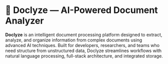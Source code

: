 # 📄 Doclyze — AI-Powered Document Analyzer

**Doclyze** is an intelligent document processing platform designed to extract, analyze, and organize information from complex documents using advanced AI techniques. Built for developers, researchers, and teams who need structure from unstructured data, Doclyze streamlines workflows with natural language processing, full-stack architecture, and integrated storage.
